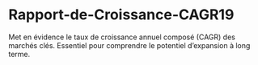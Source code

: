 # Rapport-de-Croissance-CAGR19
Met en évidence le taux de croissance annuel composé (CAGR) des marchés clés. Essentiel pour comprendre le potentiel d’expansion à long terme.
